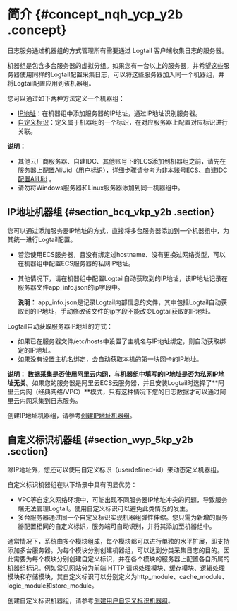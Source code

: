 # 简介 {#concept_nqh_ycp_y2b .concept}

日志服务通过机器组的方式管理所有需要通过 Logtail 客户端收集日志的服务器。

机器组是包含多台服务器的虚拟分组。如果您有一台以上的服务器，并希望这些服务器使用同样的Logtail配置采集日志，可以将这些服务器加入同一个机器组，并将Logtail配置应用到该机器组。

您可以通过如下两种方法定义一个机器组：

-   [IP地址](#)：在机器组中添加服务器的IP地址，通过IP地址识别服务器。
-   [自定义标识](#)：定义属于机器组的一个标识，在对应服务器上配置对应标识进行关联。

**说明：** 

-   其他云厂商服务器、自建IDC、其他账号下的ECS添加到机器组之前，请先在服务器上配置AliUid（用户标识），详细步骤请参考[为非本账号ECS、自建IDC配置AliUid](intl.zh-CN/用户指南/Logtail采集/机器组/为非本账号ECS、自建IDC配置AliUid.md) 。
-   请勿将Windows服务器和Linux服务器添加到同一机器组中。

## IP地址机器组 {#section_bcq_vkp_y2b .section}

您可以通过添加服务器IP地址的方式，直接将多台服务器添加到一个机器组中，为其统一进行Logtail配置。

-   若您使用ECS服务器，且没有绑定过hostname、没有更换过网络类型，可以在机器组中配置ECS服务器的私网IP地址。
-   其他情况下，请在机器组中配置Logtail自动获取到的IP地址，该IP地址记录在服务器文件app\_info.json的ip字段中。

    **说明：** app\_info.json是记录Logtail内部信息的文件，其中包括Logtail自动获取到的IP地址，手动修改该文件的ip字段不能改变Logtail获取的IP地址。


Logtail自动获取服务器IP地址的方式：

-   如果已在服务器文件/etc/hosts中设置了主机名与IP地址绑定，则自动获取绑定的IP地址。
-   如果没有设置主机名绑定，会自动获取本机的第一块网卡的IP地址。

**说明：** **数据采集是否使用阿里云内网，与机器组中填写的IP地址是否为私网IP地址无关**。如果您的服务器是阿里云ECS云服务器，并且安装Logtail时选择了**阿里云内网（经典网络/VPC）**模式，只有这种情况下您的日志数据才可以通过阿里云内网采集到日志服务。

创建IP地址机器组，请参考[创建IP地址机器组](intl.zh-CN/用户指南/Logtail采集/机器组/创建IP地址机器组.md)。

## 自定义标识机器组 {#section_wyp_5kp_y2b .section}

除IP地址外，您还可以使用自定义标识（userdefined-id）来动态定义机器组。

自定义标识机器组在以下场景中具有明显优势：

-   VPC等自定义网络环境中，可能出现不同服务器IP地址冲突的问题，导致服务端无法管理Logtail。使用自定义标识可以避免此类情况的发生。
-   多台服务器通过同一个自定义标识实现机器组弹性伸缩。您只需为新增的服务器配置相同的自定义标识，服务端可自动识别，并将其添加至机器组中。

通常情况下，系统由多个模块组成，每个模块都可以进行单独的水平扩展，即支持添加多台服务器。为每个模块分别创建机器组，可以达到分类采集日志的目的。因此需要为每个模块分别创建自定义标识，并在各个模块的服务器上配置各自所属的机器组标识。例如常见网站分为前端 HTTP 请求处理模块、缓存模块、逻辑处理模块和存储模块，其自定义标识可以分别定义为http\_module、cache\_module、logic\_module和store\_module。

创建自定义标识机器组，请参考[创建用户自定义标识机器组](intl.zh-CN/用户指南/Logtail采集/机器组/创建用户自定义标识机器组.md)。

